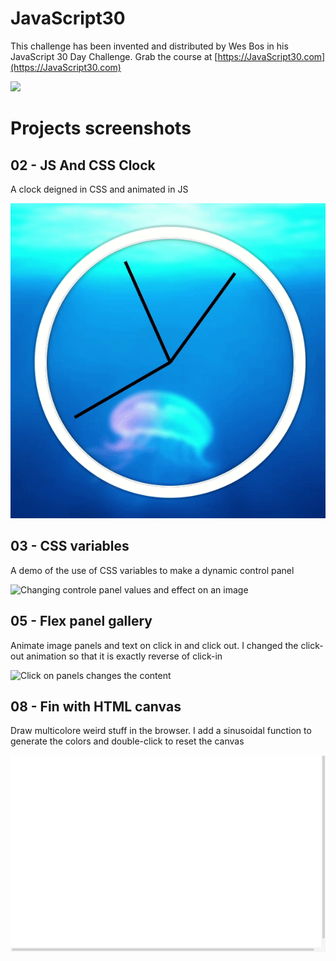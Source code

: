 # JavaScript30
This challenge has been invented and distributed by Wes Bos in his JavaScript 30 Day Challenge.
Grab the course at [https://JavaScript30.com](https://JavaScript30.com)

![](https://javascript30.com/images/JS3-social-share.png)

# Projects screenshots
## 02 - JS And CSS Clock
A clock deigned in CSS and animated in JS

![A clock ticking with JS](./images/02-JSAndCSSClock.gif)

## 03 - CSS variables
A demo of the use of CSS variables to make a dynamic control panel

![Changing controle panel values and effect on an image](./images/03-CSSVariables.gif)

## 05 - Flex panel gallery
Animate image panels and text on click in and click out. I changed the click-out animation so that it is exactly reverse of click-in

![Click on panels changes the content](./images/05-FlexPanelGallery.gif)

## 08 - Fin with HTML canvas
Draw multicolore weird stuff in the browser. I add a sinusoidal function to generate the colors and double-click to reset the canvas

![Click on panels changes the content](./images/08-FunWithHTMLCanvas.gif)
